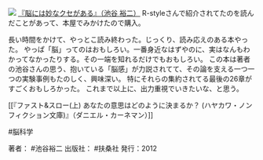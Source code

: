 [![](https://images-fe.ssl-images-amazon.com/images/I/51MjOxuMN7L._SL160_.jpg)](http://www.amazon.co.jp/exec/obidos/ASIN/4594065252/choiyaki81-22/ref=nosim)
[『脳には妙なクセがある』（池谷 裕二）](http://www.amazon.co.jp/exec/obidos/ASIN/4594065252/choiyaki81-22/ref=nosim)
R-styleさんで紹介されてたのを読んだことがあって、本屋でみかけたので購入。

長い時間をかけて、やっとこ読み終わった。じっくり、読み応えのある本やった。
やっぱ「脳」ってのはおもしろい。一番身近なはずやのに、実はなんもわかってなかったりする。その一端を知れるだけでもおもしろい。
この本は著者の池谷さんの思う、抱いている「脳感」が力説されてて、その論を支える一つ一つの実験事例もたのしく、興味深い。
特にそれらの集約されてる最後の26章がすごくおもしろかった。
これまで以上に、出力重視でいきたいな、と思う。

[[『ファスト&スロー(上) あなたの意思はどのように決まるか？ (ハヤカワ・ノンフィクション文庫)』（ダニエル・カーネマン）]]

#脳科学 

著者： #池谷裕二
出版社： #扶桑社
発行：2012
